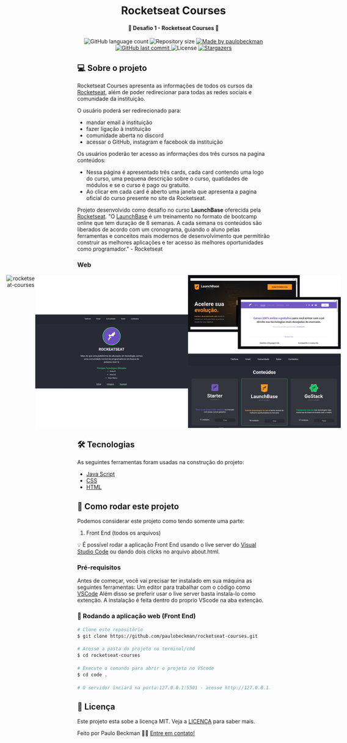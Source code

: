 <h1 align="center">
    Rocketseat Courses
</h1>
 
<h4 align="center"> 
	🚀 Desafio 1 - Rocketseat Courses 🚀
</h4>

<p align="center">
  <img alt="GitHub language count" src="https://img.shields.io/github/languages/count/paulobeckman/rocketseat-courses?color=%2304D361">

  <img alt="Repository size" src="https://img.shields.io/github/repo-size/paulobeckman/rocketseat-courses">

  	
  <a href="https://www.linkedin.com/in/paulobeckman/">
    <img alt="Made by paulobeckman" src="https://img.shields.io/badge/made%20by-paulobeckman-%2304D361">
  </a>
	
  
  <a href="https://github.com/paulobeckman/rocketseat-courses/commits/master">
    <img alt="GitHub last commit" src="https://img.shields.io/github/last-commit/paulobeckman/rocketseat-courses">
  </a>

  <img alt="License" src="https://img.shields.io/badge/license-MIT-brightgreen">
   <a href="https://github.com/paulobeckman/rocketseat-courses/stargazers">
    <img alt="Stargazers" src="https://img.shields.io/github/stars/paulobeckman/rocketseat-courses?style=social">
  </a>
</p>


## 💻 Sobre o projeto

Rocketseat Courses apresenta as informações de todos os cursos da [Rocketseat](rs), além de poder redirecionar para todas as redes sociais e comunidade da instituição.

O usuário poderá ser redirecionado para:
- mandar email à instituição
- fazer ligação à instituição
- comunidade aberta no discord
- acessar o GitHub, instagram e facebook da instituição

Os usuários poderão ter acesso as informações dos três cursos na pagina conteúdos:
- Nessa página é apresentado três cards, cada card contendo uma logo do curso, uma pequena descrição sobre o curso, quatidades de módulos e se o curso é pago ou gratuito. 
- Ao clicar em cada card é aberto uma janela que apresenta a pagina oficial do curso presente no site da Rocketseat.


Projeto desenvolvido como desafio no curso **LaunchBase** oferecida pela [Rocketseat](rs).
"O [LaunchBase](lb) é um treinamento no formato de bootcamp online que tem duração de 8 semanas. A cada semana os conteúdos são liberados de acordo com um cronograma, guiando o aluno pelas ferramentas e conceitos mais modernos de desenvolvimento que permitirão construir as melhores aplicações e ter acesso às melhores oportunidades como programador." - Rocketseat


### Web

<p align="center" style="display: flex; align-items: flex-start; justify-content: center;">
	
 <img alt="rocketseat-courses" title="#rocketseat-courses" src="./github-assets/projeto2.gif" width="800px">

  <img alt="rocketseat-courses" title="#rocketseat-courses" src="./github-assets/paginas1.png" width="400px">

  <img alt="rocketseat-courses" title="#rocketseat-courses" src="./github-assets/paginas2.png" width="400px">
</p>

## 🛠 Tecnologias

As seguintes ferramentas foram usadas na construção do projeto:

- [Java Script][js]
- [CSS][CSS]
- [HTML][HTML]


## 🚀 Como rodar este projeto

Podemos considerar este projeto como tendo somente uma parte:
1. Front End (todos os arquivos)

💡 É possível rodar a aplicação Front End usando o live server do [Visual Studio Code][vscode] ou dando dois clicks no arquivo about.html.

### Pré-requisitos

Antes de começar, você vai precisar ter instalado em sua máquina as seguintes ferramentas:
Um editor para trabalhar com o código como [VSCode][vscode]
Além disso se preferir usar o live server basta instala-lo como extenção. A instalação é feita dentro do proprio VScode na aba extenção.

### 🧭 Rodando a aplicação web (Front End)

```bash
# Clone este repositório
$ git clone https://github.com/paulobeckman/rocketseat-courses.git

# Acesse a pasta do projeto no terminal/cmd
$ cd rocketseat-courses

# Execute o comando para abrir o projeto no VScode
$ cd code .

# O servidor inciará na porta:127.0.0.1:5501 - acesse http://127.0.0.1:5501/
```


## 📝 Licença

Este projeto esta sobe a licença MIT. Veja a [LICENÇA](license) para saber mais.

Feito por Paulo Beckman 👋🏽 [Entre em contato!](https://www.linkedin.com/in/paulobeckman/)

[vscode]: https://code.visualstudio.com/
[vceditconfig]: https://marketplace.visualstudio.com/items?itemName=EditorConfig.EditorConfig
[license]: https://opensource.org/licenses/MIT
[rs]: https://rocketseat.com.br
[lb]: https://pages.rocketseat.com.br/launchbase/inscricao/5
[js]: https://developer.mozilla.org/pt-BR/docs/Aprender/JavaScript
[CSS]: https://developer.mozilla.org/pt-BR/docs/Web/CSS
[HTML]: https://developer.mozilla.org/pt-BR/docs/Web/HTML
